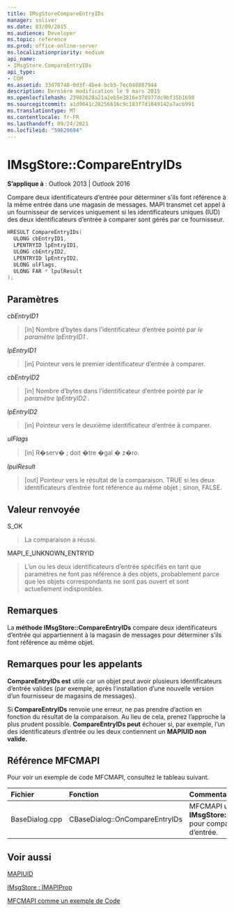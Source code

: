 ```yaml
---
title: IMsgStoreCompareEntryIDs
manager: soliver
ms.date: 03/09/2015
ms.audience: Developer
ms.topic: reference
ms.prod: office-online-server
ms.localizationpriority: medium
api_name:
- IMsgStore.CompareEntryIDs
api_type:
- COM
ms.assetid: 33d70748-0d3f-4be4-bcb5-7ec048887944
description: Dernière modification le 9 mars 2015
ms.openlocfilehash: 23982628a21a2eb5e3816e378977dc9bf35b1690
ms.sourcegitcommit: a1d9041c20256616c9c183f7d1049142a7ac6991
ms.translationtype: MT
ms.contentlocale: fr-FR
ms.lasthandoff: 09/24/2021
ms.locfileid: "59620694"
---
```

# <a name="imsgstorecompareentryids"></a>IMsgStore::CompareEntryIDs

  
  
**S’applique à** : Outlook 2013 | Outlook 2016 
  
Compare deux identificateurs d’entrée pour déterminer s’ils font référence à la même entrée dans une magasin de messages. MAPI transmet cet appel à un fournisseur de services uniquement si les identificateurs uniques (IUD) des deux identificateurs d’entrée à comparer sont gérés par ce fournisseur.
  
```cpp
HRESULT CompareEntryIDs(
  ULONG cbEntryID1,
  LPENTRYID lpEntryID1,
  ULONG cbEntryID2,
  LPENTRYID lpEntryID2,
  ULONG ulFlags,
  ULONG FAR * lpulResult
);
```

## <a name="parameters"></a>Paramètres

 _cbEntryID1_
  
> [in] Nombre d’bytes dans l’identificateur d’entrée pointé par  _le paramètre lpEntryID1_  _._
    
 _lpEntryID1_
  
> [in] Pointeur vers le premier identificateur d’entrée à comparer.
    
 _cbEntryID2_
  
> [in] Nombre d’bytes dans l’identificateur d’entrée pointé par  _le paramètre lpEntryID2_  _._
    
 _lpEntryID2_
  
> [in] Pointeur vers le deuxième identificateur d’entrée à comparer.
    
 _ulFlags_
  
> [in] R�serv� ; doit �tre �gal � z�ro.
    
 _lpulResult_
  
> [out] Pointeur vers le résultat de la comparaison. TRUE si les deux identificateurs d’entrée font référence au même objet ; sinon, FALSE.
    
## <a name="return-value"></a>Valeur renvoyée

S_OK 
  
> La comparaison a réussi.
    
MAPI_E_UNKNOWN_ENTRYID 
  
> L’un ou les deux identificateurs d’entrée spécifiés en tant que paramètres ne font pas référence à des objets, probablement parce que les objets correspondants ne sont pas ouvert et sont actuellement indisponibles.
    
## <a name="remarks"></a>Remarques

La **méthode IMsgStore::CompareEntryIDs** compare deux identificateurs d’entrée qui appartiennent à la magasin de messages pour déterminer s’ils font référence au même objet. 
  
## <a name="notes-to-callers"></a>Remarques pour les appelants

 **CompareEntryIDs est** utile car un objet peut avoir plusieurs identificateurs d’entrée valides (par exemple, après l’installation d’une nouvelle version d’un fournisseur de magasins de messages). 
  
Si **CompareEntryIDs** renvoie une erreur, ne pas prendre d’action en fonction du résultat de la comparaison. Au lieu de cela, prenez l’approche la plus prudent possible. **CompareEntryIDs peut** échouer si, par exemple, l’un des identificateurs d’entrée ou les deux contiennent un **MAPIUID non valide.** 
  
## <a name="mfcmapi-reference"></a>Référence MFCMAPI

Pour voir un exemple de code MFCMAPI, consultez le tableau suivant.
  
|**Fichier**|**Fonction**|**Commentaire**|
|:-----|:-----|:-----|
|BaseDialog.cpp  <br/> |CBaseDialog::OnCompareEntryIDs  <br/> |MFCMAPI utilise la **méthode IMsgStore::CompareEntryIDs** pour comparer les ID d’entrée.  <br/> |
   
## <a name="see-also"></a>Voir aussi



[MAPIUID](mapiuid.md)
  
[IMsgStore : IMAPIProp](imsgstoreimapiprop.md)


[MFCMAPI comme un exemple de Code](mfcmapi-as-a-code-sample.md)

